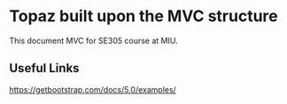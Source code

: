 # Topaz built upon the MVC structure

This document MVC for SE305 course at MIU.

## Useful Links
https://getbootstrap.com/docs/5.0/examples/
